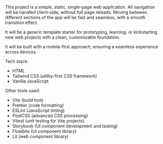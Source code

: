This project is a simple, static, single-page web application.
All navigation will be handled client-side, without full page reloads. Moving between different sections of the app will be fast and seamless, with a smooth transition effect.

It will be a generic template starter for prototyping, learning, or kickstarting new web projects with a clean, customizable foundation.

It will be built with a mobile-first approach, ensuring a seamless experience across devices.

Tech stack:

- HTML
- Tailwind CSS (utility-first CSS framework)
- Vanilla JavaScript

Other tools used:

- Vite (build tool)
- Prettier (code formatting)
- ESLint (JavaScript linting)
- PostCSS (advanced CSS processing)
- Vitest (unit testing for Vite projects)
- Storybook (UI component development and testing)
- Flowbite (UI component library)
- Lit (web component library)

